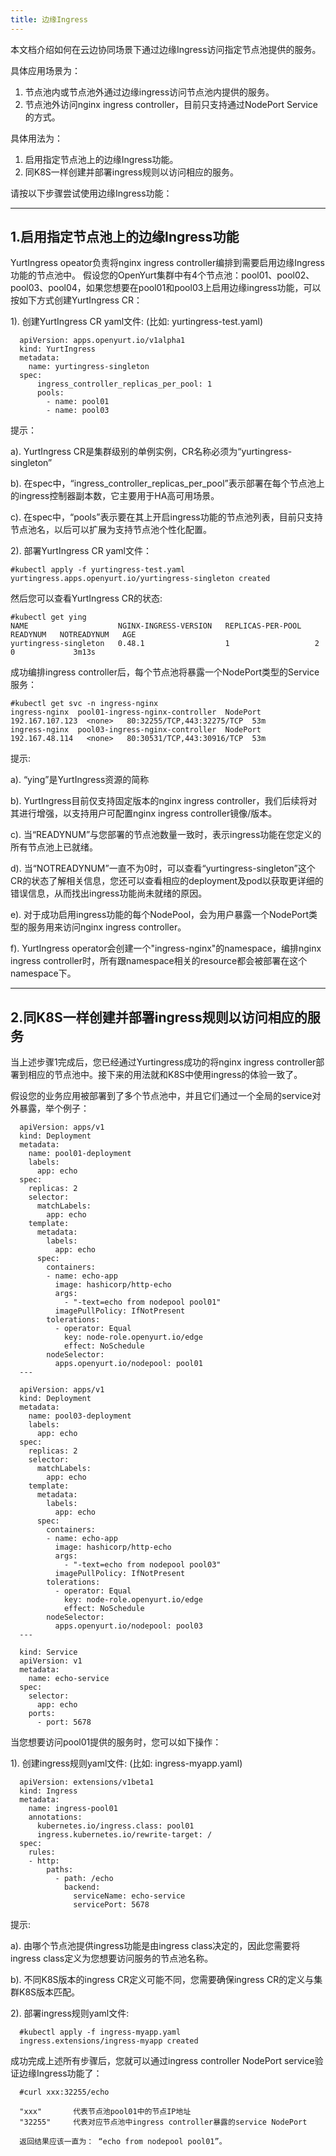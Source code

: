 ```yaml
---
title: 边缘Ingress
---
```


本文档介绍如何在云边协同场景下通过边缘Ingress访问指定节点池提供的服务。

具体应用场景为：
1. 节点池内或节点池外通过边缘ingress访问节点池内提供的服务。
2. 节点池外访问nginx ingress controller，目前只支持通过NodePort Service的方式。

具体用法为：
1. 启用指定节点池上的边缘Ingress功能。
2. 同K8S一样创建并部署ingress规则以访问相应的服务。


请按以下步骤尝试使用边缘Ingress功能：

---
1.启用指定节点池上的边缘Ingress功能
---
YurtIngress opeator负责将nginx ingress controller编排到需要启用边缘Ingress功能的节点池中。
假设您的OpenYurt集群中有4个节点池：pool01、pool02、pool03、pool04，如果您想要在pool01和pool03上启用边缘ingress功能，可以按如下方式创建YurtIngress CR：

1). 创建YurtIngress CR yaml文件: (比如: yurtingress-test.yaml)

      apiVersion: apps.openyurt.io/v1alpha1
      kind: YurtIngress
      metadata:
        name: yurtingress-singleton
      spec:
          ingress_controller_replicas_per_pool: 1
          pools:
            - name: pool01
            - name: pool03

提示：

a). YurtIngress CR是集群级别的单例实例，CR名称必须为“yurtingress-singleton”

b). 在spec中，“ingress_controller_replicas_per_pool”表示部署在每个节点池上的ingress控制器副本数，它主要用于HA高可用场景。

c). 在spec中，“pools”表示要在其上开启ingress功能的节点池列表，目前只支持节点池名，以后可以扩展为支持节点池个性化配置。

2). 部署YurtIngress CR yaml文件：

    #kubectl apply -f yurtingress-test.yaml
    yurtingress.apps.openyurt.io/yurtingress-singleton created

然后您可以查看YurtIngress CR的状态:

    #kubectl get ying
    NAME                    NGINX-INGRESS-VERSION   REPLICAS-PER-POOL   READYNUM   NOTREADYNUM   AGE
    yurtingress-singleton   0.48.1                  1                   2          0             3m13s

成功编排ingress controller后，每个节点池将暴露一个NodePort类型的Service服务：

    #kubectl get svc -n ingress-nginx
    ingress-nginx  pool01-ingress-nginx-controller  NodePort  192.167.107.123  <none>   80:32255/TCP,443:32275/TCP  53m
    ingress-nginx  pool03-ingress-nginx-controller  NodePort  192.167.48.114   <none>   80:30531/TCP,443:30916/TCP  53m

提示:

a). “ying”是YurtIngress资源的简称

b). YurtIngress目前仅支持固定版本的nginx ingress controller，我们后续将对其进行增强，以支持用户可配置nginx ingress controller镜像/版本。

c). 当“READYNUM”与您部署的节点池数量一致时，表示ingress功能在您定义的所有节点池上已就绪。

d). 当“NOTREADYNUM”一直不为0时，可以查看“yurtingress-singleton”这个CR的状态了解相关信息，您还可以查看相应的deployment及pod以获取更详细的错误信息，从而找出ingress功能尚未就绪的原因。

e). 对于成功启用ingress功能的每个NodePool，会为用户暴露一个NodePort类型的服务用来访问nginx ingress controller。

f). YurtIngress operator会创建一个"ingress-nginx"的namespace，编排nginx ingress controller时，所有跟namespace相关的resource都会被部署在这个namespace下。

---
2.同K8S一样创建并部署ingress规则以访问相应的服务
---

当上述步骤1完成后，您已经通过Yurtingress成功的将nginx ingress controller部署到相应的节点池中。接下来的用法就和K8S中使用ingress的体验一致了。

假设您的业务应用被部署到了多个节点池中，并且它们通过一个全局的service对外暴露，举个例子：

      apiVersion: apps/v1
      kind: Deployment
      metadata:
        name: pool01-deployment
        labels:
          app: echo
      spec:
        replicas: 2
        selector:
          matchLabels:
            app: echo
        template:
          metadata:
            labels:
              app: echo
          spec:
            containers:
            - name: echo-app
              image: hashicorp/http-echo
              args:
                - "-text=echo from nodepool pool01"
              imagePullPolicy: IfNotPresent
            tolerations:
              - operator: Equal
                key: node-role.openyurt.io/edge
                effect: NoSchedule  
            nodeSelector:
              apps.openyurt.io/nodepool: pool01
      ---

      apiVersion: apps/v1
      kind: Deployment
      metadata:
        name: pool03-deployment
        labels:
          app: echo
      spec:
        replicas: 2
        selector:
          matchLabels:
            app: echo
        template:
          metadata:
            labels:
              app: echo
          spec:
            containers:
            - name: echo-app
              image: hashicorp/http-echo
              args:
                - "-text=echo from nodepool pool03"
              imagePullPolicy: IfNotPresent
            tolerations:
              - operator: Equal
                key: node-role.openyurt.io/edge
                effect: NoSchedule                
            nodeSelector:
              apps.openyurt.io/nodepool: pool03
      ---

      kind: Service
      apiVersion: v1
      metadata:
        name: echo-service
      spec:
        selector:
          app: echo
        ports:
          - port: 5678

当您想要访问pool01提供的服务时，您可以如下操作：

1). 创建ingress规则yaml文件: (比如: ingress-myapp.yaml)

      apiVersion: extensions/v1beta1
      kind: Ingress
      metadata:
        name: ingress-pool01
        annotations:
          kubernetes.io/ingress.class: pool01
          ingress.kubernetes.io/rewrite-target: /
      spec:
        rules:
        - http:
            paths:
              - path: /echo
                backend:
                  serviceName: echo-service
                  servicePort: 5678

提示:

a). 由哪个节点池提供ingress功能是由ingress class决定的，因此您需要将ingress class定义为您想要访问服务的节点池名称。

b). 不同K8S版本的ingress CR定义可能不同，您需要确保ingress CR的定义与集群K8S版本匹配。

2). 部署ingress规则yaml文件:

      #kubectl apply -f ingress-myapp.yaml
      ingress.extensions/ingress-myapp created


成功完成上述所有步骤后，您就可以通过ingress controller NodePort service验证边缘Ingress功能了：

      #curl xxx:32255/echo

      "xxx"       代表节点池pool01中的节点IP地址
      "32255"     代表对应节点池中ingress controller暴露的service NodePort

      返回结果应该一直为： “echo from nodepool pool01”。

